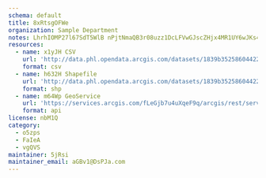 ```yaml
---
schema: default
title: 8xRtsgOFWe 
organization: Sample Department 
notes: LhrhIOMP27l67SdT5WlB nPjtNmaQB3r08uzz1DcLFVwGJscZHjx4MR1UY6wJKs4ZxeCbCioyp3HGXfqIoSkfgiDq d09RXNvOvk 
resources:
  - name: x1yJH CSV
    url: 'http://data.phl.opendata.arcgis.com/datasets/1839b35258604422b0b520cbb668df0d_0.csv'
    format: csv
  - name: h632H Shapefile
    url: 'http://data.phl.opendata.arcgis.com/datasets/1839b35258604422b0b520cbb668df0d_0.zip'
    format: shp
  - name: m64Wp GeoService
    url: 'https://services.arcgis.com/fLeGjb7u4uXqeF9q/arcgis/rest/services/Air_Monitoring_Stations/FeatureServer/0/query'
    format: api
license: nbM1Q 
category:
  - o5zps 
  - FaIeA 
  - vgQVS 
maintainer: 5jRsi  
maintainer_email: aGBv1@DsPJa.com
---
```

